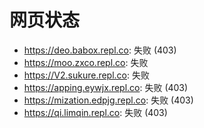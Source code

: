 # 网页状态
- https://deo.babox.repl.co: 失败 (403)
- https://moo.zxco.repl.co: 失败
- https://V2.sukure.repl.co: 失败
- https://apping.eywjx.repl.co: 失败 (403)
- https://mization.edpjg.repl.co: 失败 (403)
- https://qi.limqin.repl.co: 失败 (403)
